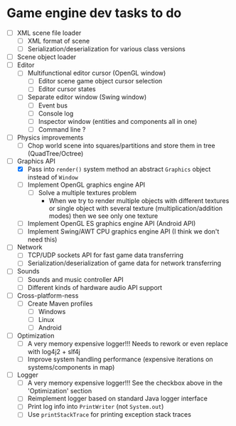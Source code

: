 # Game engine dev tasks to do
- [ ] XML scene file loader
  - [ ] XML format of scene
  - [ ] Serialization/deserialization for various class versions
- [ ] Scene object loader
- [ ] Editor
  - [ ] Multifunctional editor cursor (OpenGL window)
    - [ ] Editor scene game object cursor selection
    - [ ] Editor cursor states
  - [ ] Separate editor window (Swing window)
    - [ ] Event bus
    - [ ] Console log
    - [ ] Inspector window (entities and components all in one)
    - [ ] Command line ?
- [ ] Physics improvements
  - [ ] Chop world scene into squares/partitions and store them in tree (QuadTree/Octree)
- [ ] Graphics API
  - [x] Pass into `render()` system method an abstract `Graphics` object instead of `Window`
  - [ ] Implement OpenGL graphics engine API
    - [ ] Solve a multiple textures problem
      - When we try to render multiple objects with different textures or single object with several
        texture (multiplication/addition modes) then we see only one texture
  - [ ] Implement OpenGL ES graphics engine API (Android API)
  - [ ] Implement Swing/AWT CPU graphics engine API (I think we don't need this)
- [ ] Network
  - [ ] TCP/UDP sockets API for fast game data transferring
  - [ ] Serialization/deserialization of game data for network transferring
- [ ] Sounds
  - [ ] Sounds and music controller API
  - [ ] Different kinds of hardware audio API support
- [ ] Cross-platform-ness
  - [ ] Create Maven profiles
    - [ ] Windows
    - [ ] Linux
    - [ ] Android
- [ ] Optimization
  - [ ] A very memory expensive logger!!! Needs to rework or even replace with log4j2 + slf4j
  - [ ] Improve system handling performance (expensive iterations on systems/components in map)
- [ ] Logger
  - [ ] A very memory expensive logger!!! See the checkbox above in the 'Optimization' section
  - [ ] Reimplement logger based on standard Java logger interface
  - [ ] Print log info into `PrintWriter` (not `System.out`)
  - [ ] Use `printStackTrace` for printing exception stack traces